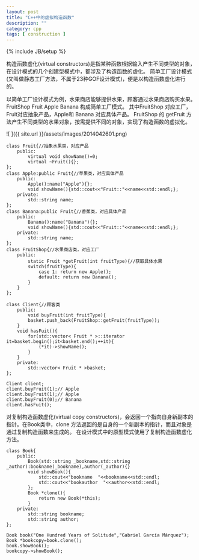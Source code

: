 ```yaml
---
layout: post
title: "C++中的虚拟构造函数"
description: ""
category: cpp
tags: [ construction ]
---
```

{% include JB/setup %}

构造函数虚化(virtual constructors)是指某种函数根据输入产生不同类型的对象，在设计模式的几个创建型模式中，都涉及了构造函数的虚化。
简单工厂设计模式(又叫做静态工厂方法，不属于23种GOF设计模式)，便是以构造函数虚化进行的。

以简单工厂设计模式为例，水果商店能够提供水果，顾客通过水果商店购买水果。FruitShop Fruit Apple Banana 构成简单工厂模式。
其中FruitShop 对应工厂，Fruit对应抽象产品，Apple和 Banana 对应具体产品。 FruitShop 的 getFruit 方法产生不同类型的水果对象，按需提供不同的对象，实现了构造函数的虚拟化。

![  ]({{ site.url }}/assets/images/2014042601.png)

	class Fruit{//抽象水果类，对应产品 
	    public:     
	        virtual void showName()=0;
	        virtual ~Fruit(){};    
	};
	class Apple:public Fruit{//苹果类，对应具体产品 
	    public:
		    Apple():name("Apple"){};
		    void showName(){std::cout<<"Fruit::"<<name<<std::endl;};
	    private:
		    std::string name;
	};
	class Banana:public Fruit{//香蕉类，对应具体产品 
	    public:
		    Banana():name("Banana"){};
		    void showName(){std::cout<<"Fruit::"<<name<<std::endl;};
	    private:
			std::string name;
	};
	class FruitShop{//水果商店类，对应工厂 
	    public:
	        static Fruit *getFruit(int fruitType){//获取具体水果 
	        switch(fruitType){
	            case 1: return new Apple(); 
		        default: return new Banana();
	        }
	    }
	};

	class Client{//顾客类 
	    public:
	        void buyFruit(int fruitType){
	        basket.push_back(FruitShop::getFruit(fruitType));
	    }
	    void hasFuit(){
	        for(std::vector< Fruit * >::iterator it=basket.begin();it<basket.end();++it){
	            (*it)->showName();
	        }
	    }
	    private:
	        std::vector< Fruit * >basket;
	};

	Client client;
	client.buyFruit(1);// Apple
	client.buyFruit(1);// Apple
	client.buyFruit(0);// Banana
	client.hasFuit();

	
对复制构造函数虚化(virtual copy constructors)，会返回一个指向自身新副本的指针。在Book类中，clone 方法返回的是自身的一个新副本的指针，而且对象是通过复制构造函数来生成的。
在设计模式中的原型模式使用了复制构造函数虚化方法。

	class Book{
	    public:
	        Book(std::string _bookname,std::string _author):bookname(_bookname),author(_author){}
		    void showBook(){
	            std::cout<<"bookname  "<<bookname<<std::endl;
	            std::cout<<"bookauthor  "<<author<<std::endl;
	        };
	        Book *clone(){
	            return new Book(*this);
	        }
	    private:
	        std::string bookname;
	        std::string author;           
	};

	Book book("One Hundred Years of Solitude","Gabriel García Márquez");
	Book *bookcopy=book.clone();
	book.showBook();
	bookcopy->showBook();

